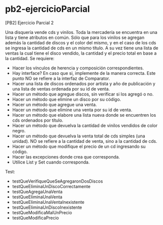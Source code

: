 # pb2-ejercicioParcial
[PB2] Ejercicio Parcial 2

Una disquería vende cds y vinilos. Toda la mercadería se encuentra en una lista y tiene atributos en común. Sólo que para los vinilos se agregan además la cantidad de discos y el color del mismo, y en el caso de los cds se ingresa la cantidad de cds en un mismo título.
A su vez tiene una lista de ventas la cual tiene el disco vendido, la cantidad y el precio total en base a la cantidad. Se requiere:

- Hacer los vínculos de herencia y composición correspondientes.
- Hay interface? En caso que si, implemente de la manera correcta. Este punto NO se refiere a la interfaz de Comparator.
- Hacer una lista de discos ordenados por artista y año de publicación y una lista de ventas ordenada por su id de venta.
- Hacer un método que agregue discos, sin verificar si los agregó o no.
- Hacer un método que elimine un disco por su código.
- Hacer un método que agregue una venta.
- Hacer un método que elimine una venta por su id de venta.
- Hacer un método que elabore una lista nueva donde se encuentren los cds ordenados por título.
- Hacer un método que devuelva la cantidad de vinilos vendidos de color negro.
- Hacer un método que devuelva la venta total de cds simples (una unidad). NO se refiere a la cantidad de venta, sino a la cantidad de cds.
- Hacer un método que modifique el precio de un cd ingresando su código.
- Hacer las excepciones donde crea que corresponda.
- Utilice List y Set cuando corresponda.

Test:
- testQueVerifiqueQueSeAgregaronDosDiscos
- testQueEliminaUnDiscoCorrectamente
- testQueAgregaUnaVenta
- testQueEliminaUnaVenta
- testQueEliminaUnaVentaInexistente
- testQueEliminaUnDiscoInexistente
- testQueModificaMalUnPrecio
- testQueModificaPrecio
